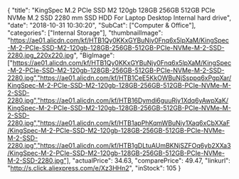{
	"title": "KingSpec M.2 PCIe SSD M2 120gb 128GB 256GB 512GB PCIe NVMe M.2 SSD 2280 mm SSD HDD For Laptop Desktop Internal hard drive",
	"date": "2018-10-31 10:30:20",
	"SubCat": ["Computer & Office"],
	"categories": ["Internal Storage"],
	"thumbnailImage": "https://ae01.alicdn.com/kf/HTB1Qy0KKxGYBuNjy0Fnq6x5lpXaM/KingSpec-M-2-PCIe-SSD-M2-120gb-128GB-256GB-512GB-PCIe-NVMe-M-2-SSD-2280.jpg_220x220.jpg",
	"BigImage": ["https://ae01.alicdn.com/kf/HTB1Qy0KKxGYBuNjy0Fnq6x5lpXaM/KingSpec-M-2-PCIe-SSD-M2-120gb-128GB-256GB-512GB-PCIe-NVMe-M-2-SSD-2280.jpg","https://ae01.alicdn.com/kf/HTB1CeE5KkOWBuNjSsppq6xPgpXar/KingSpec-M-2-PCIe-SSD-M2-120gb-128GB-256GB-512GB-PCIe-NVMe-M-2-SSD-2280.jpg","https://ae01.alicdn.com/kf/HTB16Dymdi6guuRjy1Xdq6yAwpXaK/KingSpec-M-2-PCIe-SSD-M2-120gb-128GB-256GB-512GB-PCIe-NVMe-M-2-SSD-2280.jpg","https://ae01.alicdn.com/kf/HTB1apPhKqmWBuNjy1Xaq6xCbXXaF/KingSpec-M-2-PCIe-SSD-M2-120gb-128GB-256GB-512GB-PCIe-NVMe-M-2-SSD-2280.jpg","https://ae01.alicdn.com/kf/HTB1gDLtuAUmBKNjSZFOq6yb2XXa3/KingSpec-M-2-PCIe-SSD-M2-120gb-128GB-256GB-512GB-PCIe-NVMe-M-2-SSD-2280.jpg"],
	"actualPrice": 34.63,
	"comparePrice": 49.47,
	"linkurl": "http://s.click.aliexpress.com/e/Xz3HHn2",
	"inStock": 105
}
